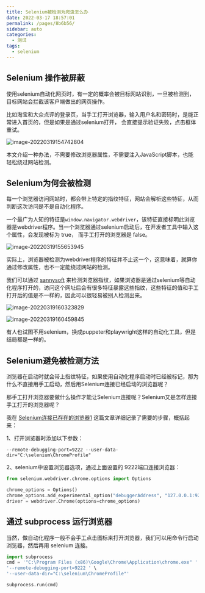 ```yaml
---
title: Selenium被检测为爬虫怎么办
date: 2022-03-17 18:57:01
permalink: /pages/8b6b56/
sidebar: auto
categories:
  - 测试
tags:
  - selenium
---
```



## Selenium 操作被屏蔽

使用selenium自动化网页时，有一定的概率会被目标网站识别，一旦被检测到，目标网站会拦截该客户端做出的网页操作。



比如淘宝和大众点评的登录页，当手工打开浏览器，输入用户名和密码时，是能正常进入首页的，但是如果是通过selenium打开， 会直接提示验证失败，点击框体重试。

![image-20220319154742804](https://yuztuchuang.oss-cn-beijing.aliyuncs.com/img/image-20220319154742804.png)



本文介绍一种办法，不需要修改浏览器属性，不需要注入JavaScript脚本，也能轻松绕过网站检测。



## Selenium为何会被检测

每一个浏览器访问网站时，都会带上特定的指纹特征，网站会解析这些特征，从而判断这次访问是不是自动化程序。



一个最广为人知的特征是`window.navigator.webdriver`，该特征直接标明此浏览器是webdriver程序。当一个浏览器通过selenium启动后，在开发者工具中输入这个属性，会发现被标为 true， 而手工打开的浏览器是 false。

![image-20220319155653945](https://yuztuchuang.oss-cn-beijing.aliyuncs.com/img/image-20220319155653945.png)



实际上，浏览器被检测为webdriver程序的特征并不止这一个，这意味着，就算你通过修改属性，也不一定能绕过网站的检测。



我们可以通过 [sannysoft](https://bot.sannysoft.com/) 来检测浏览器指纹，如果浏览器是通过selenium等自动化程序打开的，访问这个网址后会有很多特征暴露这些指纹，这些特征的值和手工打开后的值是不一样的，因此可以很轻易被别人检测出来。

![image-20220319160323829](https://yuztuchuang.oss-cn-beijing.aliyuncs.com/img/image-20220319160323829.png)

![image-20220319160459845](https://yuztuchuang.oss-cn-beijing.aliyuncs.com/img/image-20220319160459845.png)



有人也试图不用selenium，换成puppeter和playwright这样的自动化工具，但是结局都是一样的。



## Selenium避免被检测方法

浏览器在启动时就会带上指纹特征，如果使用自动化程序启动时已经被标记，那为什么不直接用手工启动，然后用Selenium连接已经启动的浏览器呢？



那手工打开浏览器要做什么操作才能让Selenium连接呢？Selenium又是怎样连接手工打开的浏览器呢？



我在 [Selenium连接已存在的浏览器1](https://www.jiubing.site/pages/c62e69/) 这篇文章详细记录了需要的步骤，概括起来：

1、打开浏览器时添加以下参数：

```
--remote-debugging-port=9222 --user-data-dir="C:\selenium\ChromeProfile"
```



2、selenium中设置浏览器选项，通过上面设置的 9222端口连接浏览器：

```python
from selenium.webdriver.chrome.options import Options

chrome_options = Options()
chrome_options.add_experimental_option("debuggerAddress", "127.0.0.1:9222")
driver = webdriver.Chrome(options=chrome_options)
```



## 通过 subprocess 运行浏览器

当然，做自动化程序一般不会手工点击图标来打开浏览器，我们可以用命令行启动浏览器，然后再用 selenium 连接。

```python
import subprocess
cmd = '"C:\Program Files (x86)\Google\Chrome\Application\chrome.exe" ' \
'--remote-debugging-port=9222 ' \
'--user-data-dir="C:\selenium\ChromeProfile"'

subprocess.run(cmd)
```

